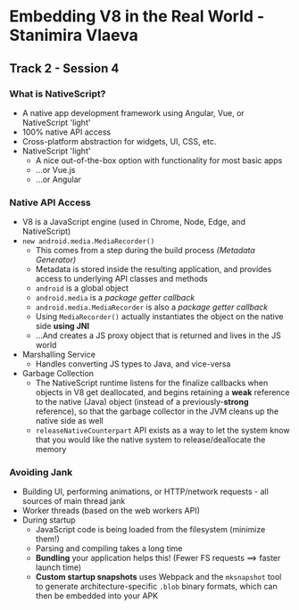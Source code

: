 # Embedding V8 in the Real World - Stanimira Vlaeva

## Track 2 - Session 4

### What is NativeScript?

- A native app development framework using Angular, Vue, or NativeScript 'light'
- 100% native API access
- Cross-platform abstraction for widgets, UI, CSS, etc.
- NativeScript 'light'
  - A nice out-of-the-box option with functionality for most basic apps
  - ...or Vue.js
  - ...or Angular

### Native API Access

- V8 is a JavaScript engine (used in Chrome, Node, Edge, and NativeScript)
- `new android.media.MediaRecorder()`
  - This comes from a step during the build process *(Metadata Generator)*
  - Metadata is stored inside the resulting application, and provides access to underlying API classes and methods
  - `android` is a global object
  - `android.media` is a *package getter callback*
  - `android.media.MediaRecorder` is also a _package getter callback_
  - Using `MediaRecorder()` actually instantiates the object on the native side **using JNI**
  - ...And creates a JS proxy object that is returned and lives in the JS world
- Marshalling Service
  - Handles converting JS types to Java, and vice-versa
- Garbage Collection
  - The NativeScript runtime listens for the finalize callbacks when objects in V8 get deallocated, and begins retaining a **weak** reference to the native (Java) object (instead of a previously-**strong** reference), so that the garbage collector in the JVM cleans up the native side as well
  - `releaseNativeCounterpart` API exists as a way to let the system know that you would like the native system to release/deallocate the memory

### Avoiding Jank

- Building UI, performing animations, or HTTP/network requests - all sources of main thread jank
- Worker threads (based on the web workers API)
- During startup
  - JavaScript code is being loaded from the filesystem (minimize them!)
  - Parsing and compiling takes a long time
  - **Bundling** your application helps this! (Fewer FS requests ==> faster launch time)
  - **Custom startup snapshots** uses Webpack and the `mksnapshot` tool to generate architecture-specific `.blob` binary formats, which can then be embedded into your APK